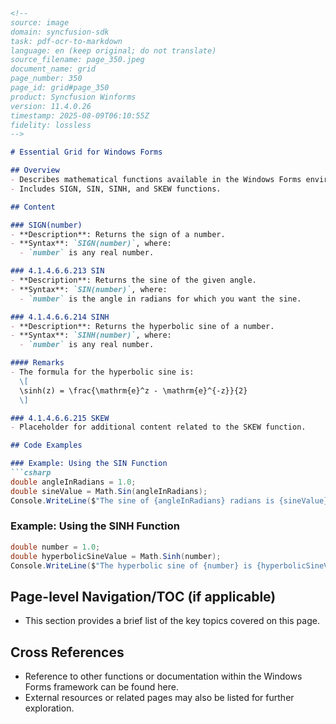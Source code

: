 ```markdown
<!--
source: image
domain: syncfusion-sdk
task: pdf-ocr-to-markdown
language: en (keep original; do not translate)
source_filename: page_350.jpeg
document_name: grid
page_number: 350
page_id: grid#page_350
product: Syncfusion Winforms
version: 11.4.0.26
timestamp: 2025-08-09T06:10:55Z
fidelity: lossless
-->

# Essential Grid for Windows Forms

## Overview
- Describes mathematical functions available in the Windows Forms environment.
- Includes SIGN, SIN, SINH, and SKEW functions.

## Content

### SIGN(number)
- **Description**: Returns the sign of a number.
- **Syntax**: `SIGN(number)`, where:
  - `number` is any real number.

### 4.1.4.6.6.213 SIN
- **Description**: Returns the sine of the given angle.
- **Syntax**: `SIN(number)`, where:
  - `number` is the angle in radians for which you want the sine.

### 4.1.4.6.6.214 SINH
- **Description**: Returns the hyperbolic sine of a number.
- **Syntax**: `SINH(number)`, where:
  - `number` is any real number.

#### Remarks
- The formula for the hyperbolic sine is:
  \[
  \sinh(z) = \frac{\mathrm{e}^z - \mathrm{e}^{-z}}{2}
  \]

### 4.1.4.6.6.215 SKEW
- Placeholder for additional content related to the SKEW function.

## Code Examples

### Example: Using the SIN Function
```csharp
double angleInRadians = 1.0;
double sineValue = Math.Sin(angleInRadians);
Console.WriteLine($"The sine of {angleInRadians} radians is {sineValue}.");
```

### Example: Using the SINH Function
```csharp
double number = 1.0;
double hyperbolicSineValue = Math.Sinh(number);
Console.WriteLine($"The hyperbolic sine of {number} is {hyperbolicSineValue} using the formula \sinh(z) = (e^z - e^{-z}) / 2.");
```

## Page-level Navigation/TOC (if applicable)
- This section provides a brief list of the key topics covered on this page.

## Cross References
- Reference to other functions or documentation within the Windows Forms framework can be found here.
- External resources or related pages may also be listed for further exploration.

<!-- tags: [mathematical functions, windows forms, sine, hyperbolic sine, skew] keywords: [SIGN, SIN, SINH, SKEW, Windows Forms, mathematical computations, documentation] -->
```